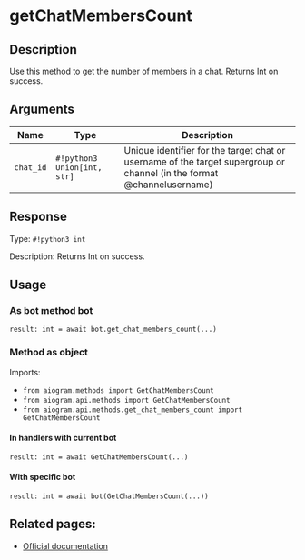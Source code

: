 # getChatMembersCount

## Description

Use this method to get the number of members in a chat. Returns Int on success.


## Arguments

| Name | Type | Description |
| - | - | - |
| `chat_id` | `#!python3 Union[int, str]` | Unique identifier for the target chat or username of the target supergroup or channel (in the format @channelusername) |



## Response

Type: `#!python3 int`

Description: Returns Int on success.


## Usage


### As bot method bot

```python3
result: int = await bot.get_chat_members_count(...)
```

### Method as object

Imports:

- `from aiogram.methods import GetChatMembersCount`
- `from aiogram.api.methods import GetChatMembersCount`
- `from aiogram.api.methods.get_chat_members_count import GetChatMembersCount`

#### In handlers with current bot
```python3
result: int = await GetChatMembersCount(...)
```

#### With specific bot
```python3
result: int = await bot(GetChatMembersCount(...))
```



## Related pages:

- [Official documentation](https://core.telegram.org/bots/api#getchatmemberscount)
